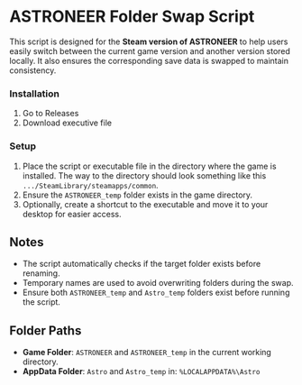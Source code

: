 # ASTRONEER Folder Swap Script
This script is designed for the **Steam version of ASTRONEER** to help users easily switch between the current game version and another version stored locally. It also ensures the corresponding save data is swapped to maintain consistency.

### Installation
1. Go to Releases
2. Download executive file

### Setup
1. Place the script or executable file in the directory where the game is installed. The way to the directory should look something like this `.../SteamLibrary/steamapps/common`.
2. Ensure the `ASTRONEER_temp` folder exists in the game directory.
3. Optionally, create a shortcut to the executable and move it to your desktop for easier access.

## Notes
- The script automatically checks if the target folder exists before renaming.
- Temporary names are used to avoid overwriting folders during the swap.
- Ensure both `ASTRONEER_temp` and `Astro_temp` folders exist before running the script.

## Folder Paths
- **Game Folder**: `ASTRONEER` and `ASTRONEER_temp` in the current working directory.
- **AppData Folder**: `Astro` and `Astro_temp` in: `%LOCALAPPDATA%\Astro`